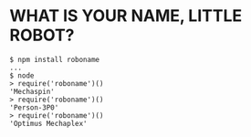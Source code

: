 # WHAT IS YOUR NAME, LITTLE ROBOT?

```
$ npm install roboname
...
$ node
> require('roboname')()
'Mechaspin'
> require('roboname')()
'Person-3P0'
> require('roboname')()
'Optimus Mechaplex'
```
